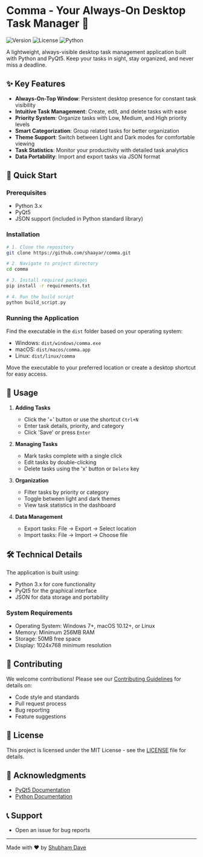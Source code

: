 # Comma - Your Always-On Desktop Task Manager 📝

![Version](https://img.shields.io/badge/version-1.0.0-blue.svg)  ![License](https://img.shields.io/badge/license-MIT-green.svg)  ![Python](https://img.shields.io/badge/python-3.x-yellow.svg)

A lightweight, always-visible desktop task management application built with Python and PyQt5. Keep your tasks in sight, stay organized, and never miss a deadline.

## ✨ Key Features

- **Always-On-Top Window**: Persistent desktop presence for constant task visibility
- **Intuitive Task Management**: Create, edit, and delete tasks with ease
- **Priority System**: Organize tasks with Low, Medium, and High priority levels
- **Smart Categorization**: Group related tasks for better organization
- **Theme Support**: Switch between Light and Dark modes for comfortable viewing
- **Task Statistics**: Monitor your productivity with detailed task analytics
- **Data Portability**: Import and export tasks via JSON format

## 🚀 Quick Start

### Prerequisites

- Python 3.x
- PyQt5
- JSON support (included in Python standard library)

### Installation

```bash
# 1. Clone the repository
git clone https://github.com/shaayar/comma.git

# 2. Navigate to project directory
cd comma

# 3. Install required packages
pip install -r requirements.txt

# 4. Run the build script
python build_script.py

```

### Running the Application

Find the executable in the `dist` folder based on your operating system:

- Windows: `dist/windows/comma.exe`
- macOS: `dist/macos/comma.app`
- Linux: `dist/linux/comma`

Move the executable to your preferred location or create a desktop shortcut for easy access.

## 🎨 Usage

1. **Adding Tasks**

   - Click the '+' button or use the shortcut `Ctrl+N`
   - Enter task details, priority, and category
   - Click 'Save' or press `Enter`

2. **Managing Tasks**

   - Mark tasks complete with a single click
   - Edit tasks by double-clicking
   - Delete tasks using the 'x' button or `Delete` key

3. **Organization**

   - Filter tasks by priority or category
   - Toggle between light and dark themes
   - View task statistics in the dashboard

4. **Data Management**

   - Export tasks: File → Export → Select location
   - Import tasks: File → Import → Choose file

## 🛠️ Technical Details

The application is built using:

- Python 3.x for core functionality
- PyQt5 for the graphical interface
- JSON for data storage and portability

### System Requirements

- Operating System: Windows 7+, macOS 10.12+, or Linux
- Memory: Minimum 256MB RAM
- Storage: 50MB free space
- Display: 1024x768 minimum resolution

## 🤝 Contributing

We welcome contributions! Please see our [Contributing Guidelines](CONTRIBUTING.md) for details on:

- Code style and standards
- Pull request process
- Bug reporting
- Feature suggestions

## 📄 License

This project is licensed under the MIT License - see the [LICENSE](LICENSE) file for details.

## 🙏 Acknowledgments

- [PyQt5 Documentation](https://doc.qt.io/qtforpython-5/contents.html)
- [Python Documentation](https://www.python.org/doc)

## 📞 Support

- Open an issue for bug reports

---

Made with ❤️ by [Shubham Dave](https://www.github.com/shaayar)